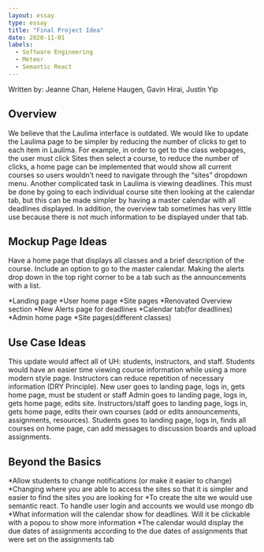```yaml
---
layout: essay
type: essay
title: "Final Project Idea"
date: 2020-11-01
labels:
  - Software Engineering
  - Meteor
  - Semantic React
---
```

Written by: Jeanne Chan, Helene Haugen, Gavin Hirai, Justin Yip
<h2>Overview</h2>
We believe that the Laulima interface is outdated. We would like to update the Laulima page to be simpler by reducing the number of clicks to get to each item in Laulima. For example, in order to get to the class webpages, the user must click Sites then select a course, to reduce the number of clicks, a home page can be implemented that would show all current courses so users wouldn’t need to navigate through the “sites” dropdown menu. Another complicated task in Laulima is viewing deadlines. This must be done by going to each individual course site then looking at the calendar tab, but this can be made simpler by having a master calendar with all deadlines displayed. In addition, the overview tab sometimes has very little use because there is not much information to be displayed under that tab. 

<h2>Mockup Page Ideas</h2>
Have a home page that displays all classes and a brief description of the course. Include an option to go to the master calendar. 
Making the alerts drop down in the top right corner to be a tab such as the announcements with a list.

*Landing page
*User home page
 *Site pages
 *Renovated Overview section
 *New Alerts page for deadlines
 *Calendar tab(for deadlines) 
*Admin home page
*Site pages(different classes)
 
<h2>Use Case Ideas</h2>
This update would affect all of UH: students, instructors, and staff. Students would have an easier time viewing course information while using a more modern style page. Instructors can reduce repetition of necessary information (DRY Principle).  
New user goes to landing page, logs in, gets home page, must be student or staff
Admin goes to landing page, logs in, gets home page, edits site.
Instructors/staff goes to landing page, logs in, gets home page, edits their own courses (add or edits announcements, assignments, resources).
Students goes to landing page, logs in, finds all courses on home page, can add messages to discussion boards and upload assignments.

<h2>Beyond the Basics</h2>
*Allow students to change notifications (or make it easier to change)
*Changing where you are able to access the sites so that it is simpler and easier to find the sites you are looking for
*To create the site we would use semantic react. To handle user login and accounts we would use mongo db
*What information will the calendar show for deadlines. Will it be clickable with a popou to show more information
*The calendar would display the due dates of assignments according to the due dates of assignments that were set on the assignments tab




